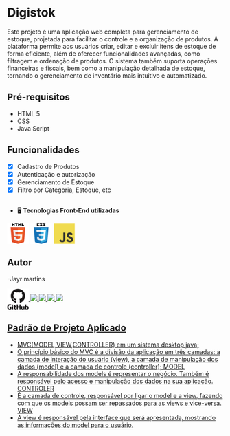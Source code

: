 # Digistok

Este projeto é uma aplicação web completa para gerenciamento de estoque, projetada para facilitar o controle e a organização de produtos. A plataforma permite aos usuários criar, editar e excluir itens de estoque de forma eficiente, além de oferecer funcionalidades avançadas, como filtragem e ordenação de produtos. O sistema também suporta operações financeiras e fiscais, bem como a manipulação detalhada de estoque, tornando o gerenciamento de inventário mais intuitivo e automatizado.

## Pré-requisitos
- HTML 5
- CSS
- Java Script

 ## Funcionalidades
- [x] Cadastro de Produtos
- [x] Autenticação e autorização
- [x] Gerenciamento de Estoque
- [x] Filtro por Categoria, Estoque, etc

## 
- 🖥️ **Tecnologias Front-End utilizadas**
  
<div style="display: inline-block">
<img align="center" width='50' height='50' src="https://github.com/devicons/devicon/blob/master/icons/html5/html5-original-wordmark.svg" margin="10px;"/>
  <img align="center" width='50' height='50' src="https://github.com/devicons/devicon/blob/master/icons/css3/css3-original-wordmark.svg" margin="10px;"/>
  <img align="center" width='50' height='50' src="https://github.com/devicons/devicon/blob/master/icons/javascript/javascript-original.svg" margin="10px;"/>
</div>

## Autor
-Jayr martins
<div style="display: inline-block">
<a href="https://github.com/jayrmo"><img align="center" width='50' height='50' src="https://github.com/devicons/devicon/blob/master/icons/github/github-original-wordmark.svg"</a>
<a href="https://www.instagram.com/jayrmartins5/"><img src="https://img.shields.io/badge/Instagram-%23E4405F.svg?style=for-the-badge&logo=Instagram&logoColor=white"</a>
<a href="mailto:jayr.jm7@gmail.com"><img src="https://img.shields.io/badge/Gmail-D14836?style=for-the-badge&logo=gmail&logoColor=white"</a>
<a href="https://www.linkedin.com/in/jayr-martins-243a1371/"><img src="https://img.shields.io/badge/linkedin-%230077B5.svg?style=for-the-badge&logo=linkedin&logoColor=white"</a>
<a href="https://dev.to/jayrmo/"><img src="https://img.shields.io/badge/dev.to-0A0A0A?style=for-the-badge&logo=dev.to&logoColor=white"</a>
</div>


## **Padrão de Projeto Aplicado**

- MVC(MODEL,VIEW,CONTROLLER) em um sistema desktop java;
 - O princípio básico do MVC é a divisão da aplicação em três camadas: a camada de interação do usuário (view), a camada de manipulação dos dados (model) e a camada de controle (controller);
MODEL
 - A responsabilidade dos models é representar o negócio. Também é responsável pelo acesso e manipulação dos dados na sua aplicação.
CONTROLER
 - É a camada de controle, responsável por ligar o model e a view, fazendo com que os models possam ser repassados para as views e vice-versa.
VIEW
 - A view é responsável pela interface que será apresentada, mostrando as informações do model para o usuário.
